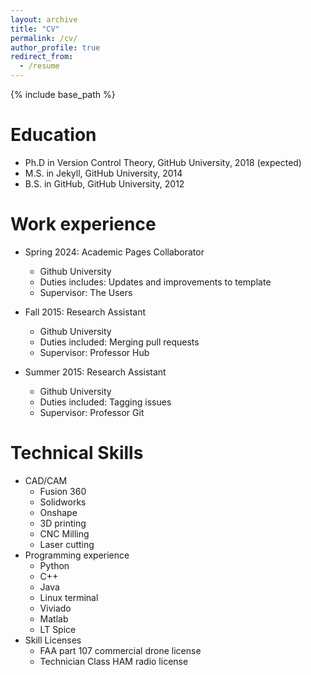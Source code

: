 ```yaml
---
layout: archive
title: "CV"
permalink: /cv/
author_profile: true
redirect_from:
  - /resume
---
```


{% include base_path %}

Education
======
* Ph.D in Version Control Theory, GitHub University, 2018 (expected)
* M.S. in Jekyll, GitHub University, 2014
* B.S. in GitHub, GitHub University, 2012

Work experience
======
* Spring 2024: Academic Pages Collaborator
  * Github University
  * Duties includes: Updates and improvements to template
  * Supervisor: The Users

* Fall 2015: Research Assistant
  * Github University
  * Duties included: Merging pull requests
  * Supervisor: Professor Hub

* Summer 2015: Research Assistant
  * Github University
  * Duties included: Tagging issues
  * Supervisor: Professor Git
  
Technical Skills
======
* CAD/CAM
  * Fusion 360
  * Solidworks
  * Onshape
  * 3D printing
  * CNC Milling
  * Laser cutting  
* Programming experience
  * Python
  * C++
  * Java
  * Linux terminal
  * Viviado
  * Matlab
  * LT Spice
* Skill Licenses
  * FAA part 107 commercial drone license
  * Technician Class HAM radio license

